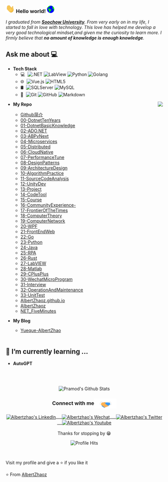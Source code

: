 ### <img src="https://github.com/AlbertZhaoz/AlbertZhaoz/blob/master/Assets/Hi.gif" width="29px"> Hello world!&nbsp;<img src="https://github.com/AlbertZhaoz/AlbertZhaoz/blob/master/Assets/Earth.gif" width="24px">
<em>I graduated from <a href="https://www.suda.edu.cn/"><b>Soochow University</b></a>. From very early on in my life, I started to fall in love with technology. This love has helped me develop a very good technological mindset,and given me the curiosity to learn more. I firmly believe that **no amount of knowledge is enough knowledge**. </em>
 <br/>
## Ask me about :computer: 
- **Tech Stack**
	- 💻 &#160;![.NET](https://img.shields.io/badge/-NET-333333?style=flat&logo=.NET&logoColor=FCC624)
	![LabView](https://img.shields.io/badge/-LabView-333333?style=flat&logo=payoneer&logoColor=FF4800)
	![Python](https://img.shields.io/badge/-Python-333333?style=flat&logo=bootstrap&logoColor=563D7C)
	![Golang](https://img.shields.io/badge/-Golang-333333?style=flat&logo=Go)
	- 🌐 &#160;![Vue.js](https://img.shields.io/badge/-VueJS-333333?style=flat&logo=Vue.js)
	![HTML5](https://img.shields.io/badge/-HTML5-333333?style=flat&logo=HTML5)
	- 🛢 &#160;![SQLServer](https://img.shields.io/badge/-SqlServer-333333?style=flat&logo=react)
	![MySQL](https://img.shields.io/badge/-MySQL-333333?style=flat&logo=mysql)
	- 🔧 &#160;![Git](https://img.shields.io/badge/-Git-333333?style=flat&logo=git)
	![GitHub](https://img.shields.io/badge/-GitHub-333333?style=flat&logo=github)
	![Markdown](https://img.shields.io/badge/-Markdown-333333?style=flat&logo=markdown)
	
<img align="right" src="https://github.com/rajput2107/rajput2107/blob/master/Assets/Developer.gif"/>

- **My Repo**
  - [Github简介](https://github.com/AlbertZhaoz/AlbertZhaoz)
  - [00-DotnetTenYears](https://github.com/AlbertZhaoz/00_DotnetTenYears)
  - [01-DotnetBasicKnowledge](https://github.com/AlbertZhaoz/01-DotnetBasicKnowledge)
  - [02-ADO.NET](https://github.com/AlbertZhaoz/02-ADO.NET)
  - [03-ABPvNext](https://github.com/AlbertZhaoz/03-ABPvNext)
  - [04-Microservices](https://github.com/AlbertZhaoz/04-Microservices)
  - [05-Distributed](https://github.com/AlbertZhaoz/05-Distributed)
  - [06-CloudNative](https://github.com/AlbertZhaoz/06-CloudNative)
  - [07-PerformanceTune](https://github.com/AlbertZhaoz/07-PerformanceTune)
  - [08-DesignPatterns](https://github.com/AlbertZhaoz/08-DesignPatterns)
  - [09-ArchitectureDesign](https://github.com/AlbertZhaoz/09-ArchitectureDesign)
  - [10-AlgorithmPractice](https://github.com/AlbertZhaoz/10-AlgorithmPractice)
  - [11-SourceCodeAnalysis](https://github.com/AlbertZhaoz/11-SourceCodeAnalysis)
  - [12-UnityDev](https://github.com/AlbertZhaoz/12-UnityDev)
  - [13-Project](https://github.com/AlbertZhaoz/13-Project)
  - [14-CodeTool](https://github.com/AlbertZhaoz/14-CodeTool)
  - [15-Course](https://github.com/AlbertZhaoz/15-Course)
  - [16-CommunityExperience-](https://github.com/AlbertZhaoz/16-CommunityExperience-)
  - [17-FrontierOfTheTimes](https://github.com/AlbertZhaoz/17-FrontierOfTheTimes)
  - [18-ComputerTheory](https://github.com/AlbertZhaoz/18-ComputerTheory)
  - [19-ComputerNetwork](https://github.com/AlbertZhaoz/19-ComputerNetwork)
  - [20-WPF](https://github.com/AlbertZhaoz/20-WPF)
  - [21-FrontEndWeb](https://github.com/AlbertZhaoz/21-FrontEndWeb)
  - [22-Go](https://github.com/AlbertZhaoz/22-Go)
  - [23-Python](https://github.com/AlbertZhaoz/23-Python)
  - [24-Java](https://github.com/AlbertZhaoz/24-Java)
  - [25-RPA](https://github.com/AlbertZhaoz/25-RPA)
  - [26-Rust](https://github.com/AlbertZhaoz/26-Rust)
  - [27-LabVIEW](https://github.com/AlbertZhaoz/27-LabVIEW)
  - [28-Matlab](https://github.com/AlbertZhaoz/28-Matlab)
  - [29-CPlusPlus](https://github.com/AlbertZhaoz/29-CPlusPlus)
  - [30-WechatMicroProgram](https://github.com/AlbertZhaoz/30-WechatMicroProgram)
  - [31-Interview](https://github.com/AlbertZhaoz/31-Interview)
  - [32-OperationAndMaintenance](https://github.com/AlbertZhaoz/32-OperationAndMaintenance)
  - [33-UnitTest](https://github.com/AlbertZhaoz/33-UnitTest)
  - [AlbertZhaoz.github.io](https://github.com/AlbertZhaoz/AlbertZhaoz.github.io)
  - [AlbertZhaoz](https://github.com/AlbertZhaoz/AlbertZhaoz)
  - [NET_FiveMinutes](https://github.com/AlbertZhaoz/NET_FiveMinutes)
  
- **My Blog**
  - [Yueque-AlbertZhao](https://www.yuque.com/albertzhao)
<br/><br/>

## 🌱 I’m currently learning ...
- **AutoGPT**
<br/>
  <br/>



<p align="center">
<img align="center" src="https://github-readme-stats.vercel.app/api?username=AlbertZhaoz&&show_icons=true&theme=radical" alt="Pramod's Github Stats">
</p>  

<div align="center">
  <h3 align="center">Connect with me<img align="center" src="https://github.com/AlbertZhaoz/AlbertZhaoz/blob/master/Assets/Handshake.gif" height="33px" /></h3> 
</div>
<p align="center">
 <a href="https://www.linkedin.com/in/albert-zhao-881368228/" target="blank">
  <img align="center" alt="Albertzhao's LinkedIn" width="30px" src="https://www.vectorlogo.zone/logos/linkedin/linkedin-icon.svg" /> &nbsp; &nbsp;
 </a>
 <a href="https://www.zhihu.com/people/hongyongzhao" target="blank">
  <img align="center" alt="Albertzhao's Wechat" width="30px" src="https://www.vectorlogo.zone/logos/wechat/wechat-icon.svg" /> &nbsp; &nbsp;
 </a>
 <a href="https://twitter.com/albertzhaoz" target="blank">
  <img align="center" alt="Albertzhao's Twitter" width="30px" src="https://www.vectorlogo.zone/logos/twitter/twitter-official.svg" /> &nbsp; &nbsp;
 </a>
 <a href="https://www.youtube.com/channel/UCmYWP0JKRb4iiDhn7x97omg" target="blank">
  <img align="center" alt="Albertzhao's Youtube" width="30px" src="https://www.vectorlogo.zone/logos/youtube/youtube-tile.svg" />
 </a> 
  <br/>
  <br/>
  Thanks for stopping by 😁<br/>
</p>
<p align="center"><img alt="Profile Hits" src="https://hits.seeyoufarm.com/api/count/incr/badge.svg?url=https%3A%2F%2Fgithub.com%2Frajput2107%2F" /></p>
<br/>
<p>
Visit my profile and give a ⭐️ if you like it</p>

⭐️ From [AlbertZhaoz](https://github.com/albertzhaoz)
